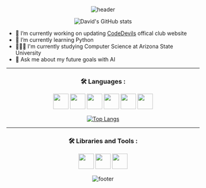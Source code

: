 <div align="center">

<!-- got this from: https://github.com/kyechan99/capsule-render#custom-color-list -->

![header](https://capsule-render.vercel.app/api?type=waving&color=gradient&customColorList=27,27&height=200&section=header&text=Hey%20Everyone!👋🏼&fontSize=80)

![David's GitHub stats](https://github-readme-stats.vercel.app/api?username=SloppyFlipFlop&bg_color=30,3EADCF,ABE9CD&title_color=fff&text_color=fff)

</div>

- 🔭 I’m currently working on updating [CodeDevils](https://codedevils.org/en-us/) offical club website
- 🌱 I’m currently learning Python
- 👨🏼‍🎓 I'm currently studying Computer Science at Arizona State University
- 💬 Ask me about my future goals with AI

<hr>

<div align="center">

### 🛠️ Languages :

<img src='https://cdn.jsdelivr.net/gh/devicons/devicon/icons/javascript/javascript-original.svg'  height="40"> <img src='https://cdn.jsdelivr.net/gh/devicons/devicon/icons/java/java-original-wordmark.svg' height="40">
<img src='https://cdn.jsdelivr.net/gh/devicons/devicon/icons/html5/html5-original-wordmark.svg' height="40">
<img src='https://cdn.jsdelivr.net/gh/devicons/devicon/icons/sass/sass-original.svg' height="40">
<img src='https://cdn.jsdelivr.net/gh/devicons/devicon/icons/nodejs/nodejs-plain-wordmark.svg' height="40">
<img src='https://cdn.jsdelivr.net/gh/devicons/devicon/icons/python/python-original-wordmark.svg' height="40">

[![Top Langs](https://github-readme-stats.vercel.app/api/top-langs/?username=SloppyFlipFlop&layout=compact&title_color=fff&text_color=FFFFFF&bg_color=151515)](https://github.com/anuraghazra/github-readme-stats)

<hr>

### 🛠️ Libraries and Tools :

<img src='https://cdn.jsdelivr.net/gh/devicons/devicon/icons/nextjs/nextjs-original-wordmark.svg' height="40">
<img src='https://cdn.jsdelivr.net/gh/devicons/devicon/icons/react/react-original-wordmark.svg' height="40">
<img src='https://cdn.jsdelivr.net/gh/devicons/devicon/icons/mongodb/mongodb-original-wordmark.svg' height="40">

<!-- [![GitHub Streak](https://github-readme-streak-stats.herokuapp.com/?user=SloppyFlipFlop&bg_color=30,3EADCF,ABE9CD)](https://git.io/streak-stats) -->

![footer](https://capsule-render.vercel.app/api?type=waving&color=gradient&customColorList=27,27&height=200&section=footer&fontSize=80)

</div>

<!-- [![SloppFlipFlop's wakatime stats](https://github-readme-stats.vercel.app/api/wakatime?username=SloppyFlipFlop)](https://github.com/SloppyFlipFlop/github-readme-stats) -->

<!-- Got the cool color idea from: https://www.eggradients.com/category/blue-gradient -->
